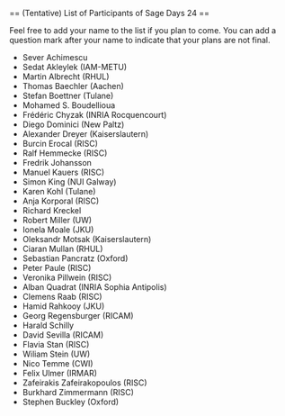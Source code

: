 == (Tentative) List of Participants of Sage Days 24 ==

Feel free to add your name to the list if you plan to come. You can add a question mark after your name to indicate that your plans are not final.

 * Sever Achimescu
 * Sedat Akleylek (IAM-METU)
 * Martin Albrecht (RHUL)
 * Thomas Baechler (Aachen)
 * Stefan Boettner (Tulane)
 * Mohamed S. Boudellioua
 * Frédéric Chyzak (INRIA Rocquencourt)
 * Diego Dominici (New Paltz)
 * Alexander Dreyer (Kaiserslautern)
 * Burcin Erocal (RISC)
 * Ralf Hemmecke (RISC)
 * Fredrik Johansson
 * Manuel Kauers (RISC)
 * Simon King (NUI Galway)
 * Karen Kohl (Tulane)
 * Anja Korporal (RISC)
 * Richard Kreckel
 * Robert Miller (UW)
 * Ionela Moale (JKU)
 * Oleksandr Motsak (Kaiserslautern)
 * Ciaran Mullan (RHUL)
 * Sebastian Pancratz (Oxford)
 * Peter Paule (RISC)
 * Veronika Pillwein (RISC)
 * Alban Quadrat (INRIA Sophia Antipolis)
 * Clemens Raab (RISC)
 * Hamid Rahkooy (JKU)
 * Georg Regensburger (RICAM)
 * Harald Schilly
 * David Sevilla (RICAM)
 * Flavia Stan (RISC)
 * Wiliam Stein (UW)
 * Nico Temme (CWI)
 * Felix Ulmer (IRMAR)
 * Zafeirakis Zafeirakopoulos (RISC)
 * Burkhard Zimmermann (RISC)
 * Stephen Buckley (Oxford)
